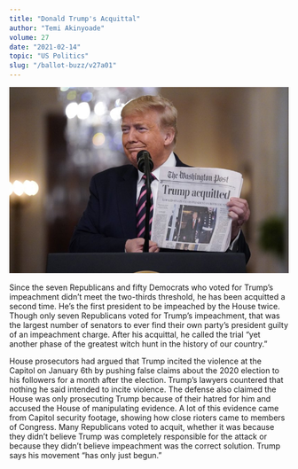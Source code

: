 ```yaml
---
title: "Donald Trump's Acquittal"
author: "Temi Akinyoade"
volume: 27
date: "2021-02-14"
topic: "US Politics"
slug: "/ballot-buzz/v27a01"
---
```


![](./img/v27a01img.jpg)

Since the seven Republicans and fifty Democrats who voted for Trump’s impeachment didn’t meet the two-thirds threshold, he has been acquitted a second time. He’s the first president to be impeached by the House twice. Though only seven Republicans voted for Trump’s impeachment, that was the largest number of senators to ever find their own party’s president guilty of an impeachment charge. After his acquittal, he called the trial “yet another phase of the greatest witch hunt in the history of our country.”

House prosecutors had argued that Trump incited the violence at the Capitol on January 6th by pushing false claims about the 2020 election to his followers for a month after the election. Trump’s lawyers countered that nothing he said intended to incite violence. The defense also claimed the House was only prosecuting Trump because of their hatred for him and accused the House of manipulating evidence. A lot of this evidence came from Capitol security footage, showing how close rioters came to members of Congress. Many Republicans voted to acquit, whether it was because they didn’t believe Trump was completely responsible for the attack or because they didn’t believe impeachment was the correct solution. Trump says his movement “has only just begun.”